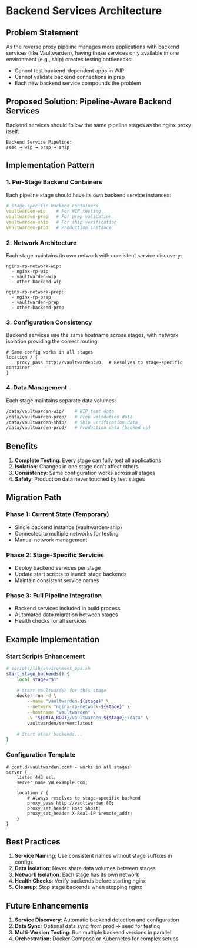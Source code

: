 # Backend Services Architecture

## Problem Statement

As the reverse proxy pipeline manages more applications with backend services (like Vaultwarden), having these services only available in one environment (e.g., ship) creates testing bottlenecks:

- Cannot test backend-dependent apps in WIP
- Cannot validate backend connections in prep
- Each new backend service compounds the problem

## Proposed Solution: Pipeline-Aware Backend Services

Backend services should follow the same pipeline stages as the nginx proxy itself:

```
Backend Service Pipeline:
seed → wip → prep → ship
```

## Implementation Pattern

### 1. Per-Stage Backend Containers

Each pipeline stage should have its own backend service instances:

```yaml
# Stage-specific backend containers
vaultwarden-wip    # For WIP testing
vaultwarden-prep   # For prep validation  
vaultwarden-ship   # For ship verification
vaultwarden-prod   # Production instance
```

### 2. Network Architecture

Each stage maintains its own network with consistent service discovery:

```
nginx-rp-network-wip:
  - nginx-rp-wip
  - vaultwarden-wip
  - other-backend-wip

nginx-rp-network-prep:
  - nginx-rp-prep
  - vaultwarden-prep
  - other-backend-prep
```

### 3. Configuration Consistency

Backend services use the same hostname across stages, with network isolation providing the correct routing:

```nginx
# Same config works in all stages
location / {
    proxy_pass http://vaultwarden:80;  # Resolves to stage-specific container
}
```

### 4. Data Management

Each stage maintains separate data volumes:

```bash
/data/vaultwarden-wip/    # WIP test data
/data/vaultwarden-prep/   # Prep validation data
/data/vaultwarden-ship/   # Ship verification data
/data/vaultwarden-prod/   # Production data (backed up)
```

## Benefits

1. **Complete Testing**: Every stage can fully test all applications
2. **Isolation**: Changes in one stage don't affect others
3. **Consistency**: Same configuration works across all stages
4. **Safety**: Production data never touched by test stages

## Migration Path

### Phase 1: Current State (Temporary)
- Single backend instance (vaultwarden-ship)
- Connected to multiple networks for testing
- Manual network management

### Phase 2: Stage-Specific Services
- Deploy backend services per stage
- Update start scripts to launch stage backends
- Maintain consistent service names

### Phase 3: Full Pipeline Integration
- Backend services included in build process
- Automated data migration between stages
- Health checks for all services

## Example Implementation

### Start Scripts Enhancement

```bash
# scripts/lib/environment_ops.sh
start_stage_backends() {
    local stage="$1"
    
    # Start vaultwarden for this stage
    docker run -d \
        --name "vaultwarden-${stage}" \
        --network "nginx-rp-network-${stage}" \
        --hostname "vaultwarden" \
        -v "${DATA_ROOT}/vaultwarden-${stage}:/data" \
        vaultwarden/server:latest
        
    # Start other backends...
}
```

### Configuration Template

```nginx
# conf.d/vaultwarden.conf - works in all stages
server {
    listen 443 ssl;
    server_name VW.example.com;
    
    location / {
        # Always resolves to stage-specific backend
        proxy_pass http://vaultwarden:80;
        proxy_set_header Host $host;
        proxy_set_header X-Real-IP $remote_addr;
    }
}
```

## Best Practices

1. **Service Naming**: Use consistent names without stage suffixes in configs
2. **Data Isolation**: Never share data volumes between stages
3. **Network Isolation**: Each stage has its own network
4. **Health Checks**: Verify backends before starting nginx
5. **Cleanup**: Stop stage backends when stopping nginx

## Future Enhancements

1. **Service Discovery**: Automatic backend detection and configuration
2. **Data Sync**: Optional data sync from prod → seed for testing
3. **Multi-Version Testing**: Run multiple backend versions in parallel
4. **Orchestration**: Docker Compose or Kubernetes for complex setups